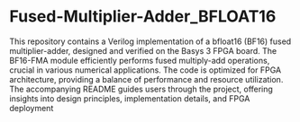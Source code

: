 # Fused-Multiplier-Adder_BFLOAT16
This repository contains a Verilog implementation of a bfloat16 (BF16) fused multiplier-adder, designed and verified on the Basys 3 FPGA board. The BF16-FMA module efficiently performs fused multiply-add operations, crucial in various numerical applications. The code is optimized for FPGA architecture, providing a balance of performance and resource utilization. The accompanying README guides users through the project, offering insights into design principles, implementation details, and FPGA deployment
